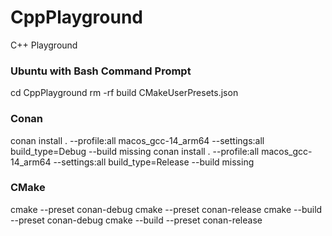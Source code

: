 # CppPlayground
C++ Playground

### Ubuntu with Bash Command Prompt
cd CppPlayground
rm -rf build CMakeUserPresets.json

### Conan
conan install . --profile:all macos_gcc-14_arm64 --settings:all build_type=Debug --build missing
conan install . --profile:all macos_gcc-14_arm64 --settings:all build_type=Release --build missing

### CMake
cmake --preset conan-debug
cmake --preset conan-release
cmake --build --preset conan-debug
cmake --build --preset conan-release